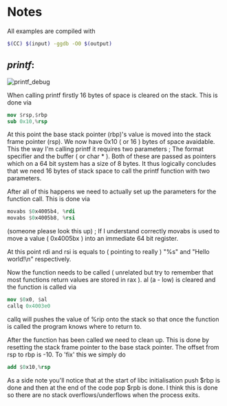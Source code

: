 # Notes

All examples are compiled with

````bash
$(CC) $(input) -ggdb -O0 $(output)
````

## *printf*:

![printf_debug](http://i.imgur.com/4e7lJlB.png)

When calling printf firstly 16 bytes of space is cleared on the stack.
This is done via

````nasm
mov $rsp,$rbp
sub 0x10,%rsp
````

At this point the base stack pointer (rbp)'s value is moved into the stack frame pointer (rsp). We now have 0x10 ( or 16 ) bytes of space avaidable. This the way I'm calling printf it requires two parameters ; The format specifier and the buffer ( or char * ). Both of these are passed as pointers which on a 64 bit system has a size of 8 bytes. It thus logically concludes that we need 16 bytes of stack space to call the printf function with two parameters.


After all of this happens we need to actually set up the parameters for the function call. This is done via

````nasm
movabs $0x4005b4, %rdi
movabs $0x4005b8, %rsi
````

(someone please look this up) ; If I understand correctly movabs is used to move a value ( 0x4005bx ) into an immediate 64 bit register.

At this point rdi and rsi is equals to ( pointing to really ) "%s" and "Hello world!\n" respectively.


Now the function needs to be called ( unrelated but try to remember that most functions return values are stored in rax ). al (a - low) is cleared and the function is called via

````nasm
mov $0x0, $al
callq 0x4003e0
````

callq will pushes the value of %rip onto the stack so that once the function is called the program knows where to return to.




After the function has been called we need to clean up. This is done by resetting the stack frame pointer to the base stack pointer. The offset from rsp to rbp is -10. To 'fix' this we simply do

````nasm
add $0x10,%rsp
````


As a side note you'll notice that at the start of libc initialisation push $rbp is done and then at the end of the code pop $rpb is done.
I think this is done so there are no stack overflows/underflows when the process exits.
